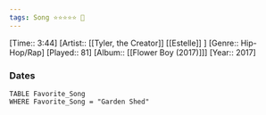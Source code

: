 ```yaml
---
tags: Song ⭐⭐⭐⭐⭐ 💛
---
```

[Time:: 3:44]
[Artist:: [[Tyler, the Creator]] [[Estelle]] ]
[Genre:: Hip-Hop/Rap]
[Played:: 81]
[Album:: [[Flower Boy (2017)]]]
[Year:: 2017]
### Dates
````dataview
TABLE Favorite_Song
WHERE Favorite_Song = "Garden Shed"
````